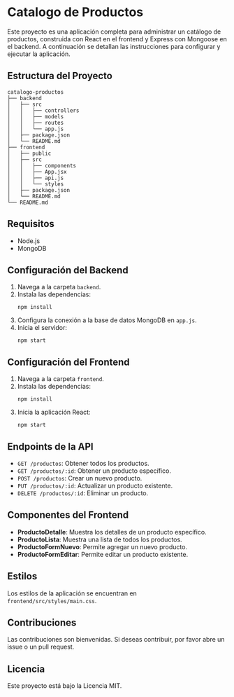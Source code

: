# Catalogo de Productos

Este proyecto es una aplicación completa para administrar un catálogo de productos, construida con React en el frontend y Express con Mongoose en el backend. A continuación se detallan las instrucciones para configurar y ejecutar la aplicación.

## Estructura del Proyecto

```
catalogo-productos
├── backend
│   ├── src
│   │   ├── controllers
│   │   ├── models
│   │   ├── routes
│   │   └── app.js
│   ├── package.json
│   └── README.md
├── frontend
│   ├── public
│   ├── src
│   │   ├── components
│   │   ├── App.jsx
│   │   ├── api.js
│   │   └── styles
│   ├── package.json
│   └── README.md
└── README.md
```

## Requisitos

- Node.js
- MongoDB

## Configuración del Backend

1. Navega a la carpeta `backend`.
2. Instala las dependencias:
   ```
   npm install
   ```
3. Configura la conexión a la base de datos MongoDB en `app.js`.
4. Inicia el servidor:
   ```
   npm start
   ```

## Configuración del Frontend

1. Navega a la carpeta `frontend`.
2. Instala las dependencias:
   ```
   npm install
   ```
3. Inicia la aplicación React:
   ```
   npm start
   ```

## Endpoints de la API

- `GET /productos`: Obtener todos los productos.
- `GET /productos/:id`: Obtener un producto específico.
- `POST /productos`: Crear un nuevo producto.
- `PUT /productos/:id`: Actualizar un producto existente.
- `DELETE /productos/:id`: Eliminar un producto.

## Componentes del Frontend

- **ProductoDetalle**: Muestra los detalles de un producto específico.
- **ProductoLista**: Muestra una lista de todos los productos.
- **ProductoFormNuevo**: Permite agregar un nuevo producto.
- **ProductoFormEditar**: Permite editar un producto existente.

## Estilos

Los estilos de la aplicación se encuentran en `frontend/src/styles/main.css`.

## Contribuciones

Las contribuciones son bienvenidas. Si deseas contribuir, por favor abre un issue o un pull request.

## Licencia

Este proyecto está bajo la Licencia MIT.